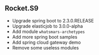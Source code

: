 ## Rocket.S9
- Upgrade spring boot to 2.3.0.RELEASE
- Upgrade elasticjob to 3.0.0-alpha
- Add module `whatsmars-archetypes`
- Add more spring boot samples
- Add spring cloud gateway demo
- Remove some useless modules